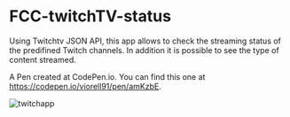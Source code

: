 # FCC-twitchTV-status

Using Twitchtv JSON API, this app allows to check the streaming status of the predifined Twitch channels. In addition it is possible to see the type of content streamed. 

A Pen created at CodePen.io. You can find this one at https://codepen.io/viorell91/pen/amKzbE.


![twitchapp](https://user-images.githubusercontent.com/12009035/35783702-c6ee24cc-0a0b-11e8-9362-91979e56bb4b.PNG)
